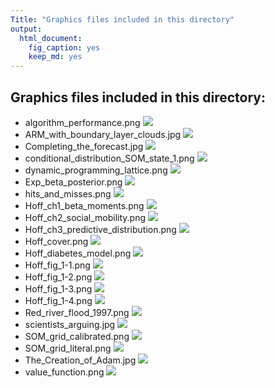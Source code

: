 ```yaml
---
Title: "Graphics files included in this directory"
output:
  html_document:
    fig_caption: yes
    keep_md: yes
---
```

## Graphics files included in this directory:

* algorithm_performance.png ![](algorithm_performance.png)
 * ARM_with_boundary_layer_clouds.jpg ![](ARM_with_boundary_layer_clouds.jpg)
 * Completing_the_forecast.jpg ![](Completing_the_forecast.jpg)
 * conditional_distribution_SOM_state_1.png ![](conditional_distribution_SOM_state_1.png)
 * dynamic_programming_lattice.png ![](dynamic_programming_lattice.png)
 * Exp_beta_posterior.png ![](Exp_beta_posterior.png)
 * hits_and_misses.png ![](hits_and_misses.png)
 * Hoff_ch1_beta_moments.png ![](Hoff_ch1_beta_moments.png)
 * Hoff_ch2_social_mobility.png ![](Hoff_ch2_social_mobility.png)
 * Hoff_ch3_predictive_distribution.png ![](Hoff_ch3_predictive_distribution.png)
 * Hoff_cover.png ![](Hoff_cover.png)
 * Hoff_diabetes_model.png ![](Hoff_diabetes_model.png)
 * Hoff_fig_1-1.png ![](Hoff_fig_1-1.png)
 * Hoff_fig_1-2.png ![](Hoff_fig_1-2.png)
 * Hoff_fig_1-3.png ![](Hoff_fig_1-3.png)
 * Hoff_fig_1-4.png ![](Hoff_fig_1-4.png)
 * Red_river_flood_1997.png ![](Red_river_flood_1997.png)
 * scientists_arguing.jpg ![](scientists_arguing.jpg)
 * SOM_grid_calibrated.png ![](SOM_grid_calibrated.png)
 * SOM_grid_literal.png ![](SOM_grid_literal.png)
 * The_Creation_of_Adam.jpg ![](The_Creation_of_Adam.jpg)
 * value_function.png ![](value_function.png)
